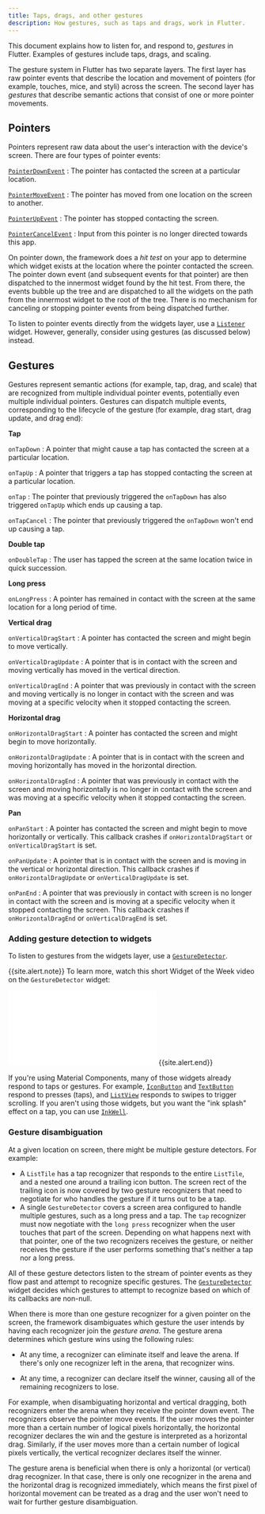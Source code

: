 ```yaml
---
title: Taps, drags, and other gestures
description: How gestures, such as taps and drags, work in Flutter.
---
```


This document explains how to listen for, and respond to,
_gestures_ in Flutter.
Examples of gestures include taps, drags, and scaling.

The gesture system in Flutter has two separate layers.
The first layer has raw pointer events that describe
the location and movement of pointers (for example,
touches, mice, and styli) across the screen.
The second layer has _gestures_ that describe semantic
actions that consist of one or more pointer movements.

## Pointers

Pointers represent raw data about the user's interaction
with the device's screen.
There are four types of pointer events:

[`PointerDownEvent`][]
: The pointer has contacted the screen at a particular location.

[`PointerMoveEvent`][]
: The pointer has moved from one location on the screen to another.

[`PointerUpEvent`][]
: The pointer has stopped contacting the screen.

[`PointerCancelEvent`][]
: Input from this pointer is no longer directed towards this app.

On pointer down, the framework does a _hit test_ on your app
to determine which widget exists at the location where the
pointer contacted the screen. The pointer down event
(and subsequent events for that pointer) are then dispatched
to the innermost widget found by the hit test.
From there, the events bubble up the tree and are dispatched
to all the widgets on the path from the innermost
widget to the root of the tree. There is no mechanism for
canceling or stopping pointer events from being dispatched further.

To listen to pointer events directly from the widgets layer, use a
[`Listener`][] widget. However, generally,
consider using gestures (as discussed below) instead.

[`Listener`]: {{site.api}}/flutter/widgets/Listener-class.html
[`PointerCancelEvent`]: {{site.api}}/flutter/gestures/PointerCancelEvent-class.html
[`PointerDownEvent`]: {{site.api}}/flutter/gestures/PointerDownEvent-class.html
[`PointerMoveEvent`]: {{site.api}}/flutter/gestures/PointerMoveEvent-class.html
[`PointerUpEvent`]: {{site.api}}/flutter/gestures/PointerUpEvent-class.html

## Gestures

Gestures represent semantic actions (for example, tap, drag,
and scale) that are recognized from multiple individual pointer
events, potentially even multiple individual pointers.
Gestures can dispatch multiple events, corresponding to the
lifecycle of the gesture (for example, drag start,
drag update, and drag end):

**Tap**

`onTapDown`
: A pointer that might cause a tap has contacted
  the screen at a particular location.

`onTapUp`
: A pointer that triggers a tap has stopped contacting
  the screen at a particular location.

`onTap`
: The pointer that previously triggered the `onTapDown`
  has also triggered `onTapUp` which ends up causing a tap.

`onTapCancel`
: The pointer that previously triggered the `onTapDown`
  won't end up causing a tap.

**Double tap**

`onDoubleTap`
: The user has tapped the screen at the same location twice in
  quick succession.

**Long press**

`onLongPress`
: A pointer has remained in contact with the
  screen at the same location for a long period of time.

**Vertical drag**

`onVerticalDragStart`
: A pointer has contacted the screen and might begin to
  move vertically.

`onVerticalDragUpdate`
: A pointer that is in contact with the screen and
    moving vertically has moved in the vertical direction.

`onVerticalDragEnd`
: A pointer that was previously in contact with the screen
    and moving vertically is no longer in contact with the
    screen and was moving at a specific velocity when it
    stopped contacting the screen.

**Horizontal drag**

`onHorizontalDragStart`
: A pointer has contacted the screen and might begin to
  move horizontally.

`onHorizontalDragUpdate`
: A pointer that is in contact with the screen and
  moving horizontally has moved in the horizontal direction.

`onHorizontalDragEnd`
: A pointer that was previously in contact with the
  screen and moving horizontally is no longer in contact
  with the screen and was moving at a specific velocity
  when it stopped contacting the screen.

**Pan**

`onPanStart`
: A pointer has contacted the screen and might begin to move
  horizontally or vertically. This callback crashes if
  `onHorizontalDragStart` or `onVerticalDragStart` is set.

`onPanUpdate`
: A pointer that is in contact with the screen and is moving
  in the vertical or horizontal direction. This callback
  crashes if `onHorizontalDragUpdate` or `onVerticalDragUpdate`
  is set.

`onPanEnd`
: A pointer that was previously in contact with screen
  is no longer in contact with the screen and is moving
  at a specific velocity when it stopped contacting the screen.
  This callback crashes if `onHorizontalDragEnd` or
  `onVerticalDragEnd` is set.

### Adding gesture detection to widgets

To listen to gestures from the widgets layer,
use a [`GestureDetector`][].

{{site.alert.note}}
  To learn more, watch this short
  Widget of the Week video on the `GestureDetector` widget:

  <iframe class="full-width" src="{{site.youtube-site}}/embed/WhVXkCFPmK4" frameborder="0" allow="accelerometer; autoplay; encrypted-media; gyroscope; picture-in-picture" allowfullscreen></iframe>
{{site.alert.end}}

If you're using Material Components,
many of those widgets already respond to taps or gestures.
For example, [`IconButton`][] and [`TextButton`][]
respond to presses (taps), and [`ListView`][]
responds to swipes to trigger scrolling.
If you aren't using those widgets, but you want the
"ink splash" effect on a tap, you can use [`InkWell`][].

[`GestureDetector`]: {{site.api}}/flutter/widgets/GestureDetector-class.html
[`IconButton`]: {{site.api}}/flutter/material/IconButton-class.html
[`InkWell`]: {{site.api}}/flutter/material/InkWell-class.html
[`ListView`]: {{site.api}}/flutter/widgets/ListView-class.html
[`TextButton`]: {{site.api}}/flutter/material/TextButton-class.html

### Gesture disambiguation

At a given location on screen,
there might be multiple gesture detectors.
For example:

* A `ListTile` has a tap recognizer that responds
  to the entire `ListTile`, and a nested one around
  a trailing icon button. The screen rect of the
  trailing icon is now covered by two gesture
  recognizers that need to negotiate for who handles
  the gesture if it turns out to be a tap.
* A single `GestureDetector` covers a screen area
  configured to handle multiple gestures,
  such as a long press and a tap.
  The `tap` recognizer must now negotiate
  with the `long press` recognizer when
  the user touches that part of the screen.
  Depending on what happens next with that pointer,
  one of the two recognizers receives the gesture,
  or neither receives the gesture if the user
  performs something that's neither a tap nor a long press.

All of these gesture detectors listen to the stream
of pointer events as they flow past and attempt to recognize
specific gestures. The [`GestureDetector`] widget decides
which gestures to attempt to recognize based on which of its
callbacks are non-null.

When there is more than one gesture recognizer for a given
pointer on the screen, the framework disambiguates which
gesture the user intends by having each recognizer join
the _gesture arena_. The gesture arena determines which
gesture wins using the following rules:

* At any time, a recognizer can eliminate itself and leave the
  arena. If there's only one recognizer left in the arena,
  that recognizer wins.

* At any time, a recognizer can declare itself the winner,
  causing all of the remaining recognizers to lose.

For example, when disambiguating horizontal and vertical dragging,
both recognizers enter the arena when they receive the pointer
down event. The recognizers observe the pointer move events.
If the user moves the pointer more than a certain number of
logical pixels horizontally, the horizontal recognizer declares
the win and the gesture is interpreted as a horizontal drag.
Similarly, if the user moves more than a certain number of logical
pixels vertically, the vertical recognizer declares itself the winner.

The gesture arena is beneficial when there is only a horizontal
(or vertical) drag recognizer. In that case, there is only one
recognizer in the arena and the horizontal drag is recognized
immediately, which means the first pixel of horizontal movement
can be treated as a drag and the user won't need to wait for
further gesture disambiguation.
